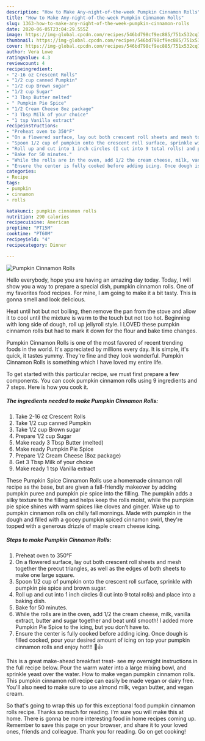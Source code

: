 ```yaml
---
description: "How to Make Any-night-of-the-week Pumpkin Cinnamon Rolls"
title: "How to Make Any-night-of-the-week Pumpkin Cinnamon Rolls"
slug: 1363-how-to-make-any-night-of-the-week-pumpkin-cinnamon-rolls
date: 2020-06-05T23:04:29.555Z
image: https://img-global.cpcdn.com/recipes/546bd798cf9ec885/751x532cq70/pumpkin-cinnamon-rolls-recipe-main-photo.jpg
thumbnail: https://img-global.cpcdn.com/recipes/546bd798cf9ec885/751x532cq70/pumpkin-cinnamon-rolls-recipe-main-photo.jpg
cover: https://img-global.cpcdn.com/recipes/546bd798cf9ec885/751x532cq70/pumpkin-cinnamon-rolls-recipe-main-photo.jpg
author: Vera Lowe
ratingvalue: 4.3
reviewcount: 4
recipeingredient:
- "2-16 oz Crescent Rolls"
- "1/2 cup canned Pumpkin"
- "1/2 cup Brown sugar"
- "1/2 cup Sugar"
- "3 Tbsp Butter melted"
- " Pumpkin Pie Spice"
- "1/2 Cream Cheese 8oz package"
- "3 Tbsp Milk of your choice"
- "1 tsp Vanilla extract"
recipeinstructions:
- "Preheat oven to 350°F"
- "On a flowered surface, lay out both crescent roll sheets and mesh together the precut triangles, as well as the edges of both sheets to make one large square."
- "Spoon 1/2 cup of pumpkin onto the crescent roll surface, sprinkle with pumpkin pie spice and brown sugar."
- "Roll up and cut into 1 inch circles (I cut into 9 total rolls) and place into a baking dish."
- "Bake for 50 minutes."
- "While the rolls are in the oven, add 1/2 the cream cheese, milk, vanilla extract, butter and sugar together and beat until smooth! I added more Pumpkin Pie Spice to the icing, but you don’t have to."
- "Ensure the center is fully cooked before adding icing. Once dough is filled cooked, pour your desired amount of icing on top your pumpkin cinnamon rolls and enjoy hot!!! 🎃👍"
categories:
- Recipe
tags:
- pumpkin
- cinnamon
- rolls

katakunci: pumpkin cinnamon rolls 
nutrition: 290 calories
recipecuisine: American
preptime: "PT15M"
cooktime: "PT60M"
recipeyield: "4"
recipecategory: Dinner

---
```



![Pumpkin Cinnamon Rolls](https://img-global.cpcdn.com/recipes/546bd798cf9ec885/751x532cq70/pumpkin-cinnamon-rolls-recipe-main-photo.jpg)

Hello everybody, hope you are having an amazing day today. Today, I will show you a way to prepare a special dish, pumpkin cinnamon rolls. One of my favorites food recipes. For mine, I am going to make it a bit tasty. This is gonna smell and look delicious.

Heat until hot but not boiling, then remove the pan from the stove and allow it to cool until the mixture is warm to the touch but not too hot. Beginning with long side of dough, roll up jellyroll style. I LOVED these pumpkin cinnamon rolls but had to mark it down for the flour and bake time changes.

Pumpkin Cinnamon Rolls is one of the most favored of recent trending foods in the world. It's appreciated by millions every day. It is simple, it's quick, it tastes yummy. They're fine and they look wonderful. Pumpkin Cinnamon Rolls is something which I have loved my entire life.


To get started with this particular recipe, we must first prepare a few components. You can cook pumpkin cinnamon rolls using 9 ingredients and 7 steps. Here is how you cook it.

<!--inarticleads1-->

##### The ingredients needed to make Pumpkin Cinnamon Rolls:

1. Take 2-16 oz Crescent Rolls
1. Take 1/2 cup canned Pumpkin
1. Take 1/2 cup Brown sugar
1. Prepare 1/2 cup Sugar
1. Make ready 3 Tbsp Butter (melted)
1. Make ready  Pumpkin Pie Spice
1. Prepare 1/2 Cream Cheese (8oz package)
1. Get 3 Tbsp Milk of your choice
1. Make ready 1 tsp Vanilla extract


These Pumpkin Spice Cinnamon Rolls use a homemade cinnamon roll recipe as the base, but are given a fall-friendly makeover by adding pumpkin puree and pumpkin pie spice into the filling. The pumpkin adds a silky texture to the filling and helps keep the rolls moist, while the pumpkin pie spice shines with warm spices like cloves and ginger. Wake up to pumpkin cinnamon rolls on chilly fall mornings. Made with pumpkin in the dough and filled with a gooey pumpkin spiced cinnamon swirl, they&#39;re topped with a generous drizzle of maple cream cheese icing. 

<!--inarticleads2-->

##### Steps to make Pumpkin Cinnamon Rolls:

1. Preheat oven to 350°F
1. On a flowered surface, lay out both crescent roll sheets and mesh together the precut triangles, as well as the edges of both sheets to make one large square.
1. Spoon 1/2 cup of pumpkin onto the crescent roll surface, sprinkle with pumpkin pie spice and brown sugar.
1. Roll up and cut into 1 inch circles (I cut into 9 total rolls) and place into a baking dish.
1. Bake for 50 minutes.
1. While the rolls are in the oven, add 1/2 the cream cheese, milk, vanilla extract, butter and sugar together and beat until smooth! I added more Pumpkin Pie Spice to the icing, but you don’t have to.
1. Ensure the center is fully cooked before adding icing. Once dough is filled cooked, pour your desired amount of icing on top your pumpkin cinnamon rolls and enjoy hot!!! 🎃👍


This is a great make-ahead breakfast treat- see my overnight instructions in the full recipe below. Pour the warm water into a large mixing bowl, and sprinkle yeast over the water. How to make vegan pumpkin cinnamon rolls. This pumpkin cinnamon roll recipe can easily be made vegan or dairy free. You&#39;ll also need to make sure to use almond milk, vegan butter, and vegan cream. 

So that's going to wrap this up for this exceptional food pumpkin cinnamon rolls recipe. Thanks so much for reading. I'm sure you will make this at home. There is gonna be more interesting food in home recipes coming up. Remember to save this page on your browser, and share it to your loved ones, friends and colleague. Thank you for reading. Go on get cooking!
